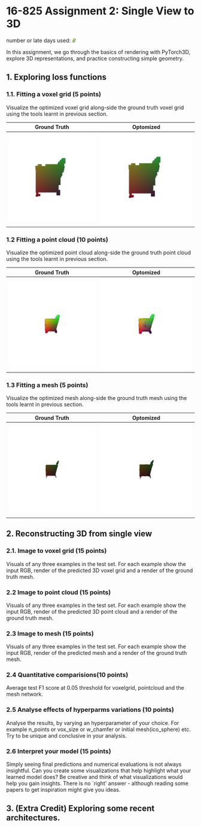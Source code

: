 # 16-825 Assignment 2: Single View to 3D
number or late days used:
<img src="./data/two.png"  width="2%">

In this assignment, we go through the basics of rendering with PyTorch3D, explore 3D representations, and practice constructing simple geometry.

## 1. Exploring loss functions

### 1.1. Fitting a voxel grid (5 points)

Visualize the optimized voxel grid along-side the ground truth voxel grid using the tools learnt in previous section.

|Ground Truth|Optomized|
|:-:|:-:|
|![First Image](./data/fit/target_vox.gif)|![Second Image](./data/fit/source_vox.gif)|

### 1.2 Fitting a point cloud (10 points)

Visualize the optimized point cloud along-side the ground truth point cloud using the tools learnt in previous section.

|Ground Truth|Optomized|
|:-:|:-:|
|![First Image](./data/fit/target_cloud.gif)|![Second Image](./data/fit/source_cloud.gif)|

### 1.3 Fitting a mesh (5 points)

Visualize the optimized mesh along-side the ground truth mesh using the tools learnt in previous section.

|Ground Truth|Optomized|
|:-:|:-:|
|![First Image](./data/fit/target_mesh.gif)|![Second Image](./data/fit/source_mesh.gif)|

## 2. Reconstructing 3D from single view

### 2.1. Image to voxel grid (15 points)

Visuals of any three examples in the test set. For each example show the input RGB, render of the predicted 3D voxel grid and a render of the ground truth mesh.


### 2.2 Image to point cloud (15 points)

Visuals of any three examples in the test set. For each example show the input RGB, render of the predicted 3D point cloud and a render of the ground truth mesh.

### 2.3 Image to mesh (15 points)

Visuals of any three examples in the test set. For each example show the input RGB, render of the predicted mesh and a render of the ground truth mesh.

### 2.4 Quantitative comparisions(10 points)

Average test F1 score at 0.05 threshold for voxelgrid, pointcloud and the mesh network.

### 2.5 Analyse effects of hyperparms variations (10 points)

Analyse the results, by varying an hyperparameter of your choice. For example n_points or vox_size or w_chamfer or initial mesh(ico_sphere) etc. Try to be unique and conclusive in your analysis.

### 2.6 Interpret your model (15 points)

Simply seeing final predictions and numerical evaluations is not always insightful. Can you create some visualizations that help highlight what your learned model does? Be creative and think of what visualizations would help you gain insights. There is no `right' answer - although reading some papers to get inspiration might give you ideas.


## 3. (Extra Credit) Exploring some recent architectures.
